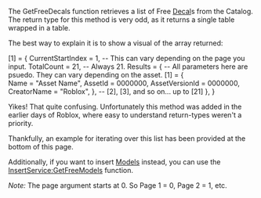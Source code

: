 The GetFreeDecals function retrieves a list of Free [Decal](https://developer.roblox.com/en-us/api-reference/class/Decal)s from the Catalog. The return type for this method is very odd, as it returns a single table wrapped in a table.

The best way to explain it is to show a visual of the array returned:

\[1\] = {
	CurrentStartIndex = 1, -- This can vary depending on the page you input.
	TotalCount = 21, -- Always 21.
	Results = {
		-- All parameters here are psuedo. They can vary depending on the asset.
		\[1\] = {	
			Name = "Asset Name",
			AssetId = 0000000,
			AssetVersionId = 0000000,
			CreatorName = "Roblox",
		},
		-- \[2\], \[3\], and so on... up to \[21\]
	},
}

Yikes! That quite confusing. Unfortunately this method was added in the earlier days of Roblox, where easy to understand return-types weren't a priority.

Thankfully, an example for iterating over this list has been provided at the bottom of this page.

Additionally, if you want to insert [Models](https://developer.roblox.com/en-us/api-reference/class/Model) instead, you can use the [InsertService:GetFreeModels](https://developer.roblox.com/en-us/api-reference/function/InsertService/GetFreeModels) function.

_Note:_ The page argument starts at 0. So Page 1 = 0, Page 2 = 1, etc.